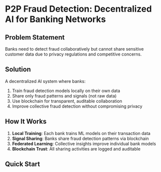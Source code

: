 # P2P Fraud Detection: Decentralized AI for Banking Networks

## Problem Statement
Banks need to detect fraud collaboratively but cannot share sensitive customer data due to privacy regulations and competitive concerns.

## Solution
A decentralized AI system where banks:
1. Train fraud detection models locally on their own data
2. Share only fraud patterns and signals (not raw data)
3. Use blockchain for transparent, auditable collaboration
4. Improve collective fraud detection without compromising privacy

## How It Works
1. **Local Training**: Each bank trains ML models on their transaction data
2. **Signal Sharing**: Banks share fraud detection patterns via blockchain
3. **Federated Learning**: Collective insights improve individual bank models
4. **Blockchain Trust**: All sharing activities are logged and auditable

## Quick Start
